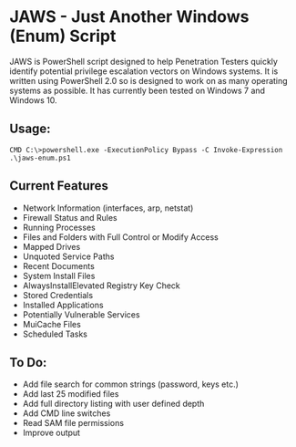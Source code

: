 # JAWS - Just Another Windows (Enum) Script

JAWS is PowerShell script designed to help Penetration Testers quickly identify potential privilege escalation vectors on Windows systems. It is written using PowerShell 2.0 so is designed to work on as many operating systems as possible. It has currently been tested on Windows 7 and Windows 10.

## Usage:

```
CMD C:\>powershell.exe -ExecutionPolicy Bypass -C Invoke-Expression .\jaws-enum.ps1
```

## Current Features
  - Network Information (interfaces, arp, netstat)
  - Firewall Status and Rules
  - Running Processes
  - Files and Folders with Full Control or Modify Access
  - Mapped Drives
  - Unquoted Service Paths
  - Recent Documents
  - System Install Files 
  - AlwaysInstallElevated Registry Key Check
  - Stored Credentials
  - Installed Applications
  - Potentially Vulnerable Services
  - MuiCache Files
  - Scheduled Tasks

## To Do:
  - Add file search for common strings (password, keys etc.)
  - Add last 25 modified files
  - Add full directory listing with user defined depth
  - Add CMD line switches
  - Read SAM file permissions
  - Improve output

